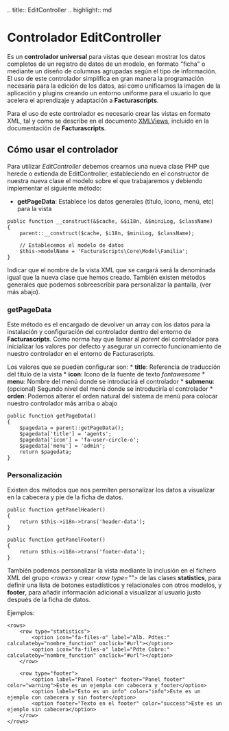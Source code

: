 .. title:: EditController
.. highlight:: md

Controlador EditController
==========================

Es un **controlador universal** para vistas que desean mostrar los datos
completos de un registro de datos de un modelo, en formato "ficha" o
mediante un diseño de columnas agrupadas según el tipo de información.
El uso de este controlador simplifica en gran manera la programación
necesaria para la edición de los datos, así como unificamos la imagen de
la aplicación y plugins creando un entorno uniforme para el usuario lo
que acelera el aprendizaje y adaptación a **Facturascripts**.

Para el uso de este controlador es necesario crear las vistas en formato
XML, tal y como se describe en el documento [XMLViews](XMLViews),
incluido en la documentación de **Facturascripts**.

Cómo usar el controlador
------------------------

Para utilizar *EditController* debemos crearnos una nueva clase PHP que
herede o extienda de EditController, estableciendo en el constructor de
nuestra nueva clase el modelo sobre el que trabajaremos y debiendo
implementar el siguiente método:

-   **getPageData**: Establece los datos generales (título, icono, menú,
    etc) para la vista

``` {.sourceCode .php}
public function __construct(&$cache, &$i18n, &$miniLog, $className)
{
    parent::__construct($cache, $i18n, $miniLog, $className);

    // Establecemos el modelo de datos
    $this->modelName = 'FacturaScripts\Core\Model\Familia';
}
```

Indicar que el nombre de la vista XML que se cargará será la denominada
igual que la nueva clase que hemos creado. También existen métodos
generales que podemos sobreescribir para personalizar la pantalla, (ver
más abajo).

### getPageData

Este método es el encargado de devolver un array con los datos para la
instalación y configuración del controlador dentro del entorno de
**Facturascripts**. Como norma hay que llamar al *parent* del
controlador para inicializar los valores por defecto y asegurar un
correcto funcionamiento de nuestro controlador en el entorno de
Facturascripts.

Los valores que se pueden configurar son: \* **title**: Referencia de
traducción del título de la vista \* **icon**: Icono de la fuente de
texto *fontawesome* \* **menu**: Nombre del menú donde se introducirá el
controlador \* **submenu**: (opcional) Segundo nivel del menú donde se
introduciría el controlador \* **orden**: Podemos alterar el orden
natural del sistema de menú para colocar nuestro controlador más arriba
o abajo

``` {.sourceCode .php}
public function getPageData()
{
    $pagedata = parent::getPageData();
    $pagedata['title'] = 'agents';
    $pagedata['icon'] = 'fa-user-circle-o';
    $pagedata['menu'] = 'admin';
    return $pagedata;
}
```

### Personalización

Existen dos métodos que nos permiten personalizar los datos a visualizar
en la cabecera y pie de la ficha de datos.

``` {.sourceCode .php}
public function getPanelHeader()
{
    return $this->i18n->trans('header-data');
}

public function getPanelFooter()
{
    return $this->i18n->trans('footer-data');
}
```

También podemos personalizar la vista mediante la inclusión en el
fichero XML del grupo *\<rows\>* y crear *\<row type=""\>* de las clases
**statistics**, para definir una lista de botones estadísticos y
relacionales con otros modelos, y **footer**, para añadir información
adicional a visualizar al usuario justo después de la ficha de datos.

Ejemplos:

``` {.sourceCode .xml}
<rows>
    <row type="statistics">
        <option icon="fa-files-o" label="Alb. Pdtes:" calculateby="nombre_function" onclick="#url"></option>
        <option icon="fa-files-o" label="Pdte Cobro:" calculateby="nombre_function" onclick="#url"></option>
    </row>

    <row type="footer">
        <option label="Panel Footer" footer="Panel footer" color="warning">Este es un ejemplo con cabecera y footer</option>
        <option label="Esto es un info" color="info">Este es un ejemplo con cabecera y sin footer</option>
        <option footer="Texto en el footer" color="success">Este es un ejemplo sin cabecera</option>
    </row>
</rows>
```
